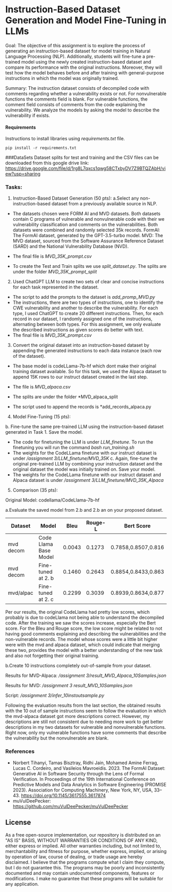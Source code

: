 

# Instruction-Based Dataset Generation and Model Fine-Tuning in LLMs

Goal: The objective of this assignment is to explore the process of generating an instruction-based dataset for model training in Natural Language Processing (NLP). Additionally, students will fine-tune a pre-trained model using the newly created instruction-based dataset and compare its performance with the original instructions. Moreover, they will test how the model behaves before and after training with general-purpose instructions in which the model was originally trained.

Summary: The instruction dataset consists of decompiled code with comments regarding whether a vulnerability exists or not. For nonvulnerable functions the comments field is blank. For vulnerable functions, the comment field consists of comments from the code explaining the vulnerability. We analyze the models by asking the model to describe the vulnerability if exists.

#### Requirements

Instructions to install libraries using *requirements.txt* file.

```shell
pip install -r requirements.txt
```
###DataSets 
Dataset splits for test and training and the CSV files can be downloaded from this google drive link: https://drive.google.com/file/d/1rg8L7qxcs1qwg58CTxbyDV7Z9BTQZAbH/view?usp=sharing
### Tasks:
1. Instruction-Based Dataset Generation (50 pts):
a.Select any non-instruction-based dataset from a previously available source in NLP.
- The datasets chosen were FORM AI and MVD datasets. Both datasets contain C programs of vulnerable and nonvulnerable code with their we vulnerability classification and comments on the vulnerabilities. Both datasets were combined and randomly selected 35k records. 
FormAI: The FormAI dataset, generated by the GPT-3.5-turbo model. 
MVD: The MVD dataset, sourced from the Software Assurance Reference Dataset (SARD) and the National Vulnerability Database (NVD).

- The final file is *MVD_35K_prompt.csv*

- To create the Test and Train splits we use *split_dataset.py*. The splits are under the folder *MVD_35K_prompt_split*

2. Used ChatGPT LLM to create two sets of clear and concise instructions for each task represented in the dataset. 

- The script to add the prompts to the dataset is *add_promp_MVD.py* 
- The instructions, there are two types of instructions, one to identify the CWE vulnerability and another to describe the vulnerability. For each type, I used ChatGPT to create 20 different instructions. Then, for each record in our dataset, I randomly assigned one of the instructions, alternating between both types. For this assignment, we only evaluate the described instructions as given scores do better with text. 
- The final file is *MVD_35K_prompt.csv*

3. Convert the original dataset into an instruction-based dataset by appending the generated instructions to each data instance (each row of the dataset).

- The base model is codeLLama-7b-hf which dont make their original training dataset available. So for this task, we used the Alpaca dataset to append 15K rows to our instruct dataset created in the last step. 

- The file is *MVD_alpaca.csv*
- The splits are under the folder *MVD_alpaca_split
- The script used to append the records is *add_records_alpaca.py

4. Model Fine-Tuning (15 pts):

b. Fine-tune the same pre-trained LLM using the instruction-based dataset generated in Task 1. Save the model.

- The code for finetuning the LLM is under *LLM_finetune*. To run the finetuning you will run the command *bash run_training.sh*
- The weights for the CodeLLama finetune with our instruct dataset is under */assignment 3/LLM_finetune/MVD_35K*
c. Again, fine-tune the original pre-trained LLM by combining your instruction dataset and the original dataset the model was initially trained on. Save your model.
- The weights for the CodeLLama finetune with our instruct dataset and Alpaca dataset is under */assignment 3/LLM_finetune/MVD_35K_Alpaca*


5. Comparison (35 pts):

Original Model: codellama/CodeLlama-7b-hf

a.Evaluate the saved model from 2.b and 2.b an on your proposed dataset.

| Dataset | Model                 | Bleu | Rouge-L | Bert Score        | 
|---------|-----------------------|------|---------|-------------------|
|mvd decom| Code Llama Base Model |0.0043|0.1273   |0.7858,0.8507,0.816|           
|mvd decom| Fine-tuned at 2. b    |0.1460|0.2643   |0.8854,0.8433,0.863|           
|mvd/alpac| Fine-tuned at 2. c    |0.2299|0.3039   |0.8939,0.8634,0.877|           
 
Per our results, the original CodeLlama had pretty low scores, which probably is due to codeLlama not being able to understand the decompiled code. After the training we saw the scores increase, especially the Bert score. For the Bleu and Rouge score, the low score might be related to not having good comments explaining and describing the vulnerabilities and the non-vulnerable records. The model whose scores were a little bit higher were with the mvd and alpaca dataset, which could indicate that merging these two, provides the model with a better understanding of the new task and also not forgetting their original training.  

b.Create 10 instructions completely out-of-sample from your dataset. 

Results for MVD-Alpaca: */assignment 3/result_MVD_Alpaca_10Samples.json*

Results for MVD: */assignment 3 result_MVD_10Samples.json*

Script: */assignment 3/infer_10instoutsample.py*

Following the evaluation results from the last section, the obtained results with the 10 out of sample instructions seem to follow the evaluation in which the mvd-alpaca dataset got more descriptions correct. However, my descriptions are still not consistent due to needing more work to get better descriptions in my two datasets for vulnerable and nonvulnerable functions. Right now, only my vulnerable functions have some comments that describe the vulnerability but the nonvulnerable are blank. 

### References

- Norbert Tihanyi, Tamas Bisztray, Ridhi Jain, Mohamed Amine Ferrag, Lucas C. Cordeiro, and Vasileios Mavroeidis. 2023. The FormAI Dataset: Generative AI in Software Security through the Lens of Formal Verification. In Proceedings of the 19th International Conference on Predictive Models and Data Analytics in Software Engineering (PROMISE 2023). Association for Computing Machinery, New York, NY, USA, 33–43. https://doi.org/10.1145/3617555.3617874
- muVulDeePecker: https://github.com/muVulDeePecker/muVulDeePecker

## License
As a free open-source implementation, our repository is distributed on an "AS IS" BASIS, WITHOUT WARRANTIES OR CONDITIONS OF ANY KIND, either express or implied. All other warranties including, but not limited to, merchantability and fitness for purpose, whether express, implied, or arising by operation of law, course of dealing, or trade usage are hereby disclaimed. I believe that the programs compute what I claim they compute, but I do not guarantee this. The programs may be poorly and inconsistently documented and may contain undocumented components, features or modifications. I make no guarantee that these programs will be suitable for any application.

